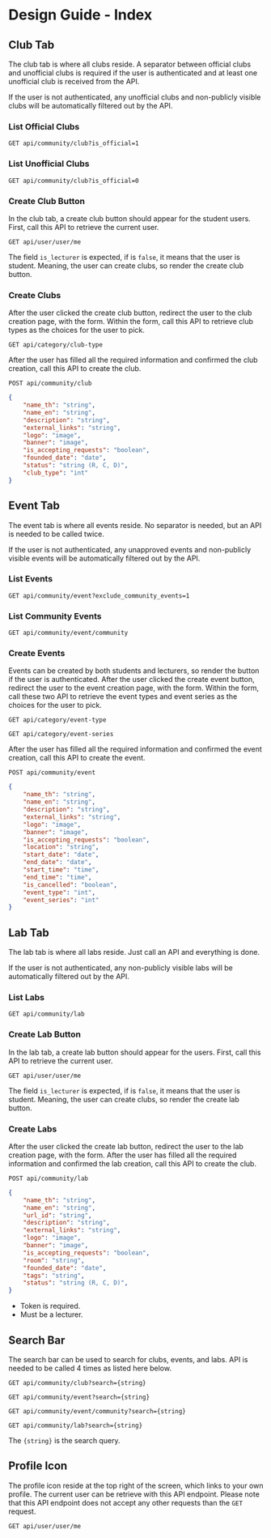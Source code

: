 # Design Guide - Index

## Club Tab

The club tab is where all clubs reside. A separator between official clubs and unofficial clubs is required if the user is authenticated and at least one unofficial club is received from the API.

If the user is not authenticated, any unofficial clubs and non-publicly visible clubs will be automatically filtered out by the API.

### List Official Clubs

`GET api/community/club?is_official=1`

### List Unofficial Clubs

`GET api/community/club?is_official=0`

### Create Club Button

In the club tab, a create club button should appear for the student users. First, call this API to retrieve the current user.

`GET api/user/user/me`

The field `is_lecturer` is expected, if is `false`, it means that the user is student. Meaning, the user can create clubs, so render the create club button.

### Create Clubs

After the user clicked the create club button, redirect the user to the club creation page, with the form. Within the form, call this API to retrieve club types as the choices for the user to pick.

`GET api/category/club-type`

After the user has filled all the required information and confirmed the club creation, call this API to create the club.

`POST api/community/club`

```json
{
    "name_th": "string",
    "name_en": "string",
    "description": "string",
    "external_links": "string",
    "logo": "image",
    "banner": "image",
    "is_accepting_requests": "boolean",
    "founded_date": "date",
    "status": "string (R, C, D)",
    "club_type": "int"
}
```

## Event Tab

The event tab is where all events reside. No separator is needed, but an API is needed to be called twice.

If the user is not authenticated, any unapproved events and non-publicly visible events will be automatically filtered out by the API.

### List Events

`GET api/community/event?exclude_community_events=1`

### List Community Events

`GET api/community/event/community`

### Create Events

Events can be created by both students and lecturers, so render the button if the user is authenticated. After the user clicked the create event button, redirect the user to the event creation page, with the form. Within the form, call these two API to retrieve the event types and event series as the choices for the user to pick.

`GET api/category/event-type`

`GET api/category/event-series`

After the user has filled all the required information and confirmed the event creation, call this API to create the event.

`POST api/community/event`

```json
{
    "name_th": "string",
    "name_en": "string",
    "description": "string",
    "external_links": "string",
    "logo": "image",
    "banner": "image",
    "is_accepting_requests": "boolean",
    "location": "string",
    "start_date": "date",
    "end_date": "date",
    "start_time": "time",
    "end_time": "time",
    "is_cancelled": "boolean",
    "event_type": "int",
    "event_series": "int"
}
```

## Lab Tab

The lab tab is where all labs reside. Just call an API and everything is done.

If the user is not authenticated, any non-publicly visible labs will be automatically filtered out by the API.

### List Labs

`GET api/community/lab`

### Create Lab Button

In the lab tab, a create lab button should appear for the users. First, call this API to retrieve the current user.

`GET api/user/user/me`

The field `is_lecturer` is expected, if is `false`, it means that the user is student. Meaning, the user can create clubs, so render the create lab button.

### Create Labs

After the user clicked the create lab button, redirect the user to the lab creation page, with the form. After the user has filled all the required information and confirmed the lab creation, call this API to create the club.

`POST api/community/lab`

```json
{
    "name_th": "string",
    "name_en": "string",
    "url_id": "string",
    "description": "string",
    "external_links": "string",
    "logo": "image",
    "banner": "image",
    "is_accepting_requests": "boolean",
    "room": "string",
    "founded_date": "date",
    "tags": "string",
    "status": "string (R, C, D)",
}
```

- Token is required.
- Must be a lecturer.

## Search Bar

The search bar can be used to search for clubs, events, and labs. API is needed to be called 4 times as listed here below.

`GET api/community/club?search={string}`

`GET api/community/event?search={string}`

`GET api/community/event/community?search={string}`

`GET api/community/lab?search={string}`

The `{string}` is the search query.

## Profile Icon

The profile icon reside at the top right of the screen, which links to your own profile. The current user can be retrieve with this API endpoint. Please note that this API endpoint does not accept any other requests than the `GET` request.

`GET api/user/user/me`

